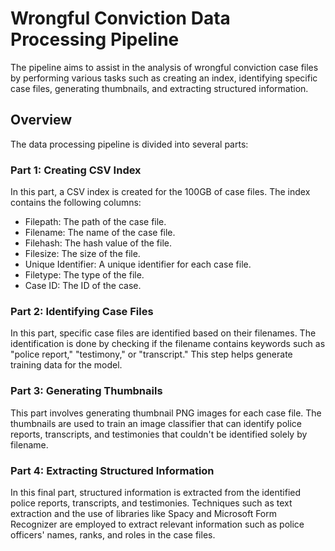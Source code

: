# Wrongful Conviction Data Processing Pipeline

The pipeline aims to assist in the analysis of wrongful conviction case files by performing various tasks such as creating an index, identifying specific case files, generating thumbnails, and extracting structured information.

## Overview

The data processing pipeline is divided into several parts:

### Part 1: Creating CSV Index

In this part, a CSV index is created for the 100GB of case files. The index contains the following columns:
- Filepath: The path of the case file.
- Filename: The name of the case file.
- Filehash: The hash value of the file.
- Filesize: The size of the file.
- Unique Identifier: A unique identifier for each case file.
- Filetype: The type of the file.
- Case ID: The ID of the case.

### Part 2: Identifying Case Files

In this part, specific case files are identified based on their filenames. The identification is done by checking if the filename contains keywords such as "police report," "testimony," or "transcript." This step helps generate training data for the model.

### Part 3: Generating Thumbnails

This part involves generating thumbnail PNG images for each case file. The thumbnails are used to train an image classifier that can identify police reports, transcripts, and testimonies that couldn't be identified solely by filename.

### Part 4: Extracting Structured Information

In this final part, structured information is extracted from the identified police reports, transcripts, and testimonies. Techniques such as text extraction and the use of libraries like Spacy and Microsoft Form Recognizer are employed to extract relevant information such as police officers' names, ranks, and roles in the case files.
